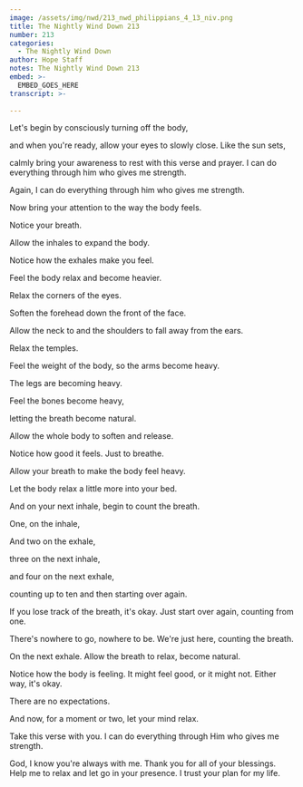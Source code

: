 ```yaml
---
image: /assets/img/nwd/213_nwd_philippians_4_13_niv.png
title: The Nightly Wind Down 213
number: 213
categories:
  - The Nightly Wind Down
author: Hope Staff
notes: The Nightly Wind Down 213
embed: >-
  EMBED_GOES_HERE
transcript: >-
  
---
```

Let's begin by consciously turning off the body,

and when you're ready, allow your eyes to slowly close. Like the sun sets,

calmly bring your awareness to rest with this verse and prayer. I can do everything through him who gives me strength.

Again, I can do everything through him who gives me strength.

Now bring your attention to the way the body feels.

Notice your breath.

Allow the inhales to expand the body.

Notice how the exhales make you feel.

Feel the body relax and become heavier.

Relax the corners of the eyes.

Soften the forehead down the front of the face.

Allow the neck to and the shoulders to fall away from the ears.

Relax the temples.

Feel the weight of the body, so the arms become heavy.

The legs are becoming heavy.

Feel the bones become heavy,

letting the breath become natural.

Allow the whole body to soften and release.

Notice how good it feels. Just to breathe.

Allow your breath to make the body feel heavy.

Let the body relax a little more into your bed.

And on your next inhale, begin to count the breath.

One, on the inhale,

And two on the exhale,

three on the next inhale,

and four on the next exhale,

counting up to ten and then starting over again.

If you lose track of the breath, it's okay. Just start over again, counting from one.

There's nowhere to go, nowhere to be. We're just here, counting the breath.

On the next exhale. Allow the breath to relax, become natural.

Notice how the body is feeling. It might feel good, or it might not. Either way, it's okay.

There are no expectations.

And now, for a moment or two, let your mind relax.

Take this verse with you. I can do everything through Him who gives me strength.

God, I know you're always with me. Thank you for all of your blessings. Help me to relax and let go in your presence. I trust your plan for my life.

